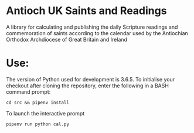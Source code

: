 # Antioch UK Saints and Readings
A library for calculating and publishing the daily Scripture readings and commemoration of saints according to the calendar used by the Antiochian Orthodox Archdiocese of Great Britain and Ireland

# Use:
The version of Python used for development is 3.6.5. To initialise your checkout after cloning the repository, enter the following in a BASH command prompt:
```
cd src && pipenv install
```

To launch the interactive prompt
```
pipenv run python cal.py
```
